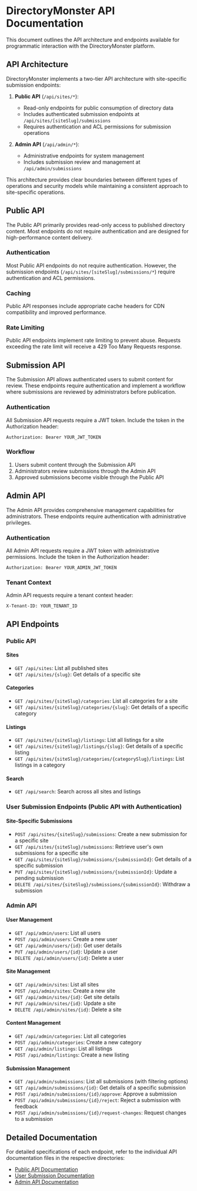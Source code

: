 # DirectoryMonster API Documentation

This document outlines the API architecture and endpoints available for programmatic interaction with the DirectoryMonster platform.

## API Architecture

DirectoryMonster implements a two-tier API architecture with site-specific submission endpoints:

1. **Public API** (`/api/sites/*`):
   - Read-only endpoints for public consumption of directory data
   - Includes authenticated submission endpoints at `/api/sites/[siteSlug]/submissions`
   - Requires authentication and ACL permissions for submission operations

2. **Admin API** (`/api/admin/*`):
   - Administrative endpoints for system management
   - Includes submission review and management at `/api/admin/submissions`

This architecture provides clear boundaries between different types of operations and security models while maintaining a consistent approach to site-specific operations.

## Public API

The Public API primarily provides read-only access to published directory content. Most endpoints do not require authentication and are designed for high-performance content delivery.

### Authentication

Most Public API endpoints do not require authentication. However, the submission endpoints (`/api/sites/[siteSlug]/submissions/*`) require authentication and ACL permissions.

### Caching

Public API responses include appropriate cache headers for CDN compatibility and improved performance.

### Rate Limiting

Public API endpoints implement rate limiting to prevent abuse. Requests exceeding the rate limit will receive a 429 Too Many Requests response.

## Submission API

The Submission API allows authenticated users to submit content for review. These endpoints require authentication and implement a workflow where submissions are reviewed by administrators before publication.

### Authentication

All Submission API requests require a JWT token. Include the token in the Authorization header:

```
Authorization: Bearer YOUR_JWT_TOKEN
```

### Workflow

1. Users submit content through the Submission API
2. Administrators review submissions through the Admin API
3. Approved submissions become visible through the Public API

## Admin API

The Admin API provides comprehensive management capabilities for administrators. These endpoints require authentication with administrative privileges.

### Authentication

All Admin API requests require a JWT token with administrative permissions. Include the token in the Authorization header:

```
Authorization: Bearer YOUR_ADMIN_JWT_TOKEN
```

### Tenant Context

Admin API requests require a tenant context header:

```
X-Tenant-ID: YOUR_TENANT_ID
```

## API Endpoints

### Public API

#### Sites

- `GET /api/sites`: List all published sites
- `GET /api/sites/{slug}`: Get details of a specific site

#### Categories

- `GET /api/sites/{siteSlug}/categories`: List all categories for a site
- `GET /api/sites/{siteSlug}/categories/{slug}`: Get details of a specific category

#### Listings

- `GET /api/sites/{siteSlug}/listings`: List all listings for a site
- `GET /api/sites/{siteSlug}/listings/{slug}`: Get details of a specific listing
- `GET /api/sites/{siteSlug}/categories/{categorySlug}/listings`: List listings in a category

#### Search

- `GET /api/search`: Search across all sites and listings

### User Submission Endpoints (Public API with Authentication)

#### Site-Specific Submissions

- `POST /api/sites/{siteSlug}/submissions`: Create a new submission for a specific site
- `GET /api/sites/{siteSlug}/submissions`: Retrieve user's own submissions for a specific site
- `GET /api/sites/{siteSlug}/submissions/{submissionId}`: Get details of a specific submission
- `PUT /api/sites/{siteSlug}/submissions/{submissionId}`: Update a pending submission
- `DELETE /api/sites/{siteSlug}/submissions/{submissionId}`: Withdraw a submission

### Admin API

#### User Management

- `GET /api/admin/users`: List all users
- `POST /api/admin/users`: Create a new user
- `GET /api/admin/users/{id}`: Get user details
- `PUT /api/admin/users/{id}`: Update a user
- `DELETE /api/admin/users/{id}`: Delete a user

#### Site Management

- `GET /api/admin/sites`: List all sites
- `POST /api/admin/sites`: Create a new site
- `GET /api/admin/sites/{id}`: Get site details
- `PUT /api/admin/sites/{id}`: Update a site
- `DELETE /api/admin/sites/{id}`: Delete a site

#### Content Management

- `GET /api/admin/categories`: List all categories
- `POST /api/admin/categories`: Create a new category
- `GET /api/admin/listings`: List all listings
- `POST /api/admin/listings`: Create a new listing

#### Submission Management

- `GET /api/admin/submissions`: List all submissions (with filtering options)
- `GET /api/admin/submissions/{id}`: Get details of a specific submission
- `POST /api/admin/submissions/{id}/approve`: Approve a submission
- `POST /api/admin/submissions/{id}/reject`: Reject a submission with feedback
- `POST /api/admin/submissions/{id}/request-changes`: Request changes to a submission

## Detailed Documentation

For detailed specifications of each endpoint, refer to the individual API documentation files in the respective directories:

- [Public API Documentation](./README.md)
- [User Submission Documentation](./submit/README.md)
- [Admin API Documentation](./admin/README.md)
